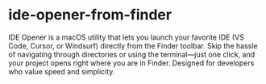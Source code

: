 # ide-opener-from-finder
IDE Opener is a macOS utility that lets you launch your favorite IDE (VS Code, Cursor, or Windsurf) directly from the Finder toolbar. Skip the hassle of navigating through directories or using the terminal—just one click, and your project opens right where you are in Finder. Designed for developers who value speed and simplicity.

